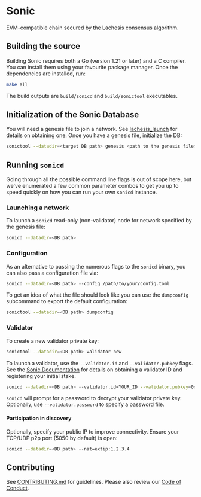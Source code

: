 # Sonic

EVM-compatible chain secured by the Lachesis consensus algorithm.

## Building the source

Building Sonic requires both a Go (version 1.21 or later) and a C compiler. You can install
them using your favourite package manager. Once the dependencies are installed, run:

```sh
make all
```
The build outputs are ```build/sonicd``` and ```build/sonictool``` executables.

## Initialization of the Sonic Database

You will need a genesis file to join a network. See [lachesis_launch](https://github.com/Fantom-foundation/lachesis_launch) for details on obtaining one. Once you have a genesis file, initialize the DB:

```sh
sonictool --datadir=<target DB path> genesis <path to the genesis file>
```

## Running `sonicd`

Going through all the possible command line flags is out of scope here,
but we've enumerated a few common parameter combos to get you up to speed quickly
on how you can run your own `sonicd` instance.

### Launching a network

To launch a `sonicd` read-only (non-validator) node for network specified by the genesis file:

```sh
sonicd --datadir=<DB path>
```

### Configuration

As an alternative to passing the numerous flags to the `sonicd` binary, you can also pass a
configuration file via:

```sh
sonicd --datadir=<DB path> --config /path/to/your/config.toml
```

To get an idea of what the file should look like you can use the `dumpconfig` subcommand to
export the default configuration:

```sh
sonictool --datadir=<DB path> dumpconfig
```

### Validator

To create a new validator private key:

```sh
sonictool --datadir=<DB path> validator new
```

To launch a validator, use the `--validator.id` and `--validator.pubkey` flags. See the [Sonic Documentation](https://docs.soniclabs.com/) for details on obtaining a validator ID and registering your initial stake.

```sh
sonicd --datadir=<DB path> --validator.id=YOUR_ID --validator.pubkey=0xYOUR_PUBKEY
```

`sonicd` will prompt for a password to decrypt your validator private key. Optionally, use `--validator.password` to specify a password file.

#### Participation in discovery

Optionally, specify your public IP to improve connectivity. Ensure your TCP/UDP p2p port (5050 by default) is open:

```sh
sonicd --datadir=<DB path> --nat=extip:1.2.3.4
```

## Contributing

See [CONTRIBUTING.md](CONTRIBUTING.md) for guidelines. Please also review our [Code of Conduct](CODE_OF_CONDUCT.md).
